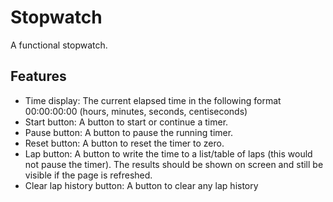 # Stopwatch

A functional stopwatch.

## Features

- Time display: The current elapsed time in the following format 00:00:00:00 (hours, minutes, seconds, centiseconds)
- Start button: A button to start or continue a timer.
- Pause button: A button to pause the running timer.
- Reset button: A button to reset the timer to zero.
- Lap button: A button to write the time to a list/table of laps (this would not pause the timer). The results should be shown on 
screen and still be visible if the page is refreshed.
- Clear lap history button: A button to clear any lap history
